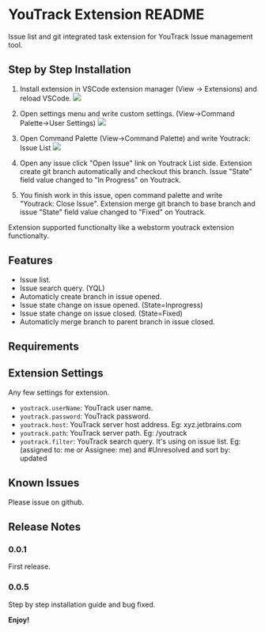 # YouTrack Extension README

Issue list and git integrated task extension for YouTrack Issue management tool.

## Step by Step Installation
1. Install extension in VSCode extension manager (View -> Extensions) and reload VSCode.
![](https://www.bulut4.com/images/youtrack/step1.gif)

2. Open settings menu and write custom settings. (View->Command Palette->User Settings)
![](https://www.bulut4.com/images/youtrack/step2.gif)

3. Open Command Palette (View->Command Palette) and write Youtrack: Issue List
![](https://www.bulut4.com/images/youtrack/step3.gif)

4. Open any issue click "Open Issue" link on Youtrack List side. Extension create git branch automatically and checkout this branch. Issue "State" field value changed to "In Progress" on Youtrack.

5. You finish work in this issue, open command palette and write "Youtrack: Close Issue". Extension merge git branch to base branch and issue "State" field value changed to "Fixed" on Youtrack.

Extension supported functionalty like a webstorm youtrack extension functionalty.

## Features

* Issue list.
* Issue search query. (YQL)
* Automaticly create branch in issue opened.
* Issue state change on issue opened. (State=Inprogress)
* Issue state change on issue closed. (State=Fixed)
* Automaticly merge branch to parent branch in issue closed.

## Requirements


## Extension Settings

Any few settings for extension.

* `youtrack.userName`: YouTrack user name.
* `youtrack.password`: YouTrack password.
* `youtrack.host`: YouTrack server host address. Eg: xyz.jetbrains.com
* `youtrack.path`: YouTrack server path. Eg: /youtrack
* `youtrack.filter`: YouTrack search query. It's using on issue list. Eg: (assigned to: me or Assignee: me) and #Unresolved and sort by: updated

## Known Issues

Please issue on github.

## Release Notes

### 0.0.1

First release.

### 0.0.5

Step by step installation guide and bug fixed.

**Enjoy!**